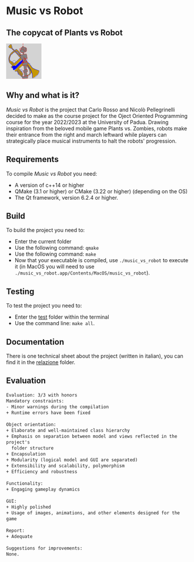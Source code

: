 # Music vs Robot

## The copycat of Plants vs Robot

![logo](assets/icon1.png)

## Why and what is it?

_Music vs Robot_ is the project that Carlo Rosso and Nicolò Pellegrinelli decided to make as the
course project for the Oject Oriented Programming course for the year 2022/2023
at the University of Padua. Drawing inspiration from the beloved mobile game
Plants vs. Zombies, robots make their entrance from the right and march
leftward while players can strategically place musical instruments to halt the
robots' progression.

## Requirements

To compile _Music vs Robot_ you need:

- A version of c++14 or higher
- QMake (3.1 or higher) or CMake (3.22 or higher) (depending on the OS)
- The Qt framework, version 6.2.4 or higher.

## Build

To build the project you need to:

- Enter the current folder
- Use the following command: `qmake`
- Use the following command: `make`
- Now that your executable is compiled, use `./music_vs_robot` to execute it
  (in MacOS you will need to use
  `./music_vs_robot.app/Contents/MacOS/music_vs_robot`).

## Testing

To test the project you need to:

- Enter the [test](./test) folder within the terminal
- Use the command line: `make all`.

## Documentation

There is one technical sheet about the project (written in italian), you can find it in the
[relazione](./relazione) folder.

## Evaluation

```
Evaluation: 3/3 with honors
Mandatory constraints:
- Minor warnings during the compilation
+ Runtime errors have been fixed

Object orientation:
+ Elaborate and well-maintained class hierarchy
+ Emphasis on separation between model and views reflected in the project's
  folder structure
+ Encapsulation
+ Modularity (logical model and GUI are separated)
+ Extensibility and scalability, polymorphism
+ Efficiency and robustness

Functionality:
+ Engaging gameplay dynamics

GUI:
+ Highly polished
+ Usage of images, animations, and other elements designed for the game

Report:
+ Adequate

Suggestions for improvements:
None.
```
